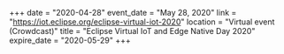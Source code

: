 +++
date = "2020-04-28"
event_date = "May 28, 2020"
link = "https://iot.eclipse.org/eclipse-virtual-iot-2020"
location = "Virtual event (Crowdcast)"
title = "Eclipse Virtual IoT and Edge Native Day 2020"
expire_date = "2020-05-29"
+++
